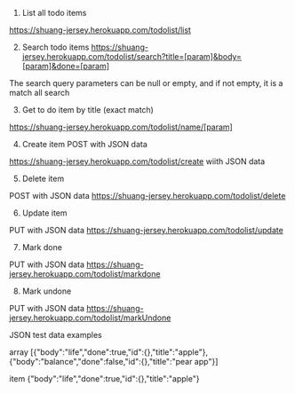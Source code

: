 1. List all todo items

https://shuang-jersey.herokuapp.com/todolist/list


2. Search todo items
https://shuang-jersey.herokuapp.com/todolist/search?title=[param]&body=[param]&done=[param]

The search query parameters can be null or empty, and if not empty, it is a match all search

3. Get to do item by title (exact match)

https://shuang-jersey.herokuapp.com/todolist/name/[param]

4. Create item
POST with JSON data

https://shuang-jersey.herokuapp.com/todolist/create
wiith JSON data

5. Delete item

POST with JSON data
https://shuang-jersey.herokuapp.com/todolist/delete


6. Update item

PUT with JSON data
https://shuang-jersey.herokuapp.com/todolist/update


7. Mark done

PUT with JSON data
https://shuang-jersey.herokuapp.com/todolist/markdone



8. Mark undone

PUT with JSON data
https://shuang-jersey.herokuapp.com/todolist/markUndone



JSON test data examples

array
[{"body":"life","done":true,"id":{},"title":"apple"},{"body":"balance","done":false,"id":{},"title":"pear app"}]

item
{"body":"life","done":true,"id":{},"title":"apple"}